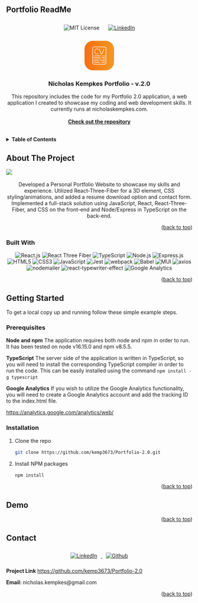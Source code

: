 ## Portfolio ReadMe
<div align="center">
    <img style="margin:10px" src="https://img.shields.io/github/license/othneildrew/Best-README-Template.svg?style=for-the-badge" alt="MIT License"/>
    <a href="https://www.linkedin.com/in/nicholas-kempkes/">
    <img style="margin:10px" src="https://img.shields.io/badge/-LinkedIn-black.svg?style=for-the-badge&logo=linkedin&colorB=555" alt="LinkedIn"/>
    </a>
</div>




<!-- PROJECT LOGO -->
<br />
<div align="center">
    <img src="public/resume.png" alt="Logo" width="80" height="80">

  <h3 align="center">Nicholas Kempkes Portfolio - v.2.0</h3>

  <p align="center">
    This repository includes the code for my Portfolio 2.0 application, a web application I created to showcase my coding and web development skills. It currently runs at nicholaskempkes.com.
    <br />
<br />
    <a href="https://github.com/kemp3673/Portfolio-2.0"><strong>Check out the repository</strong></a>
    <br />
    <br />
</div>



<!-- TABLE OF CONTENTS -->
<details>
  <summary><strong>Table of Contents</strong></summary>
  <ol>
    <li>
      <a href="#about-the-project"><strong>About The Project</strong></a>
      <ul>
        <li><a href="#built-with">Built With</a></li>
      </ul>
    </li>
    <li>
      <a href="#getting-started"><strong>Getting Started</strong></a>
      <ul>
        <li><a href="#prerequisites">Prerequisites</a></li>
        <li><a href="#installation">Installation</a></li>
      </ul>
    </li>
    <li><a href="#demo"><strong>Demo</strong></a></li>
    <li><a href="#contact"><strong>Contact</strong></a></li>
  </ol>
</details>



<!-- ABOUT THE PROJECT -->
## About The Project

<div>
<img src="https://media.licdn.com/dms/image/C562DAQEVc9iSlp7tTA/profile-treasury-image-shrink_800_800/0/1676905834289?e=1678255200&v=beta&t=SgDF-3JHt3rUjb4aNrPghffQXbkXcBgJdoC9JOzMbKg"/>

<p align="center">
Developed a Personal Portfolio Website to showcase my skills and experience. Utilized React-Three-Fiber for a 3D element, CSS styling/animations, and added a resume download option and contact form. Implemented a full-stack solution using JavaScript, React, React-Three-Fiber, and CSS on the front-end and Node/Express in TypeScript on the back-end.
</p>
</div>



<p align="right">(<a href="#portfolio-readme">back to top</a>)</p>



### Built With
<div align="center">
<img src="https://img.shields.io/badge/React-20232A?style=for-the-badge&logo=react&logoColor=61DAFB" alt="React.js"/>
<img src="https://img.shields.io/badge/React%20Three%20Fiber-20232A?style=for-the-badge&logo=react&logoColor=61DAFB" alt="React Three Fiber"/>
<img src="https://img.shields.io/badge/TypeScript-007ACC?style=for-the-badge&logo=typescript&logoColor=white" alt="TypeScript"/>
<img src="https://img.shields.io/badge/Node.js-43853D?style=for-the-badge&logo=node.js&logoColor=white" alt="Node.js"/>
<img src="https://img.shields.io/badge/Express.js-404D59?style=for-the-badge" alt="Express.js"/>
<img src="https://img.shields.io/badge/HTML5-E34F26?style=for-the-badge&logo=html5&logoColor=white" alt="HTML5"/>
<img src="https://img.shields.io/badge/CSS3-1572B6?style=for-the-badge&logo=css3&logoColor=white" alt="CSS3"/>
<img src="https://img.shields.io/badge/JavaScript-323330?style=for-the-badge&logo=javascript&logoColor=F7DF1E" alt="JavaScript"/>
<img alt="Jest" src="https://img.shields.io/badge/-Jest-C21325?style=for-the-badge&logo=jest&logoColor=white"/>
<img alt="webpack" src="https://img.shields.io/badge/-webpack-8DD6F9?style=for-the-badge&logo=webpack&logoColor=black"/>
<img alt="Babel" src="https://img.shields.io/badge/-Babel-F9DC3E?style=for-the-badge&logo=babel&logoColor=black"/>
<img alt="MUI" src="https://img.shields.io/badge/-MUI-0081CB?style=for-the-badge&logo=material-ui&logoColor=white"/>
<img alt="axios" src="https://img.shields.io/badge/-axios-000000?style=for-the-badge&logo=axios&logoColor=white"/>
<img alt="nodemailer" src="https://img.shields.io/badge/-nodemailer-000000?style=for-the-badge&logo=nodemailer&logoColor=white"/>
<img alt="react-typewriter-effect" src="https://img.shields.io/badge/-react--typewriter--effect-000000?style=for-the-badge&logo=react&logoColor=white"/>
<img alt="Google Analytics" src="https://img.shields.io/badge/-Google%20Analytics-E37400?style=for-the-badge&logo=google-analytics&logoColor=white"/>
</div>




<p align="right">(<a href="#portfolio-readme">back to top</a>)</p>



<!-- GETTING STARTED -->
## Getting Started

To get a local copy up and running follow these simple example steps.

### Prerequisites
<strong>Node and npm</strong>
The application requires both node and npm in order to run. It has been tested on node v16.15.0 and npm v8.5.5.

<strong>TypeScript</strong>
The server side of the application is written in TypeScript, so you will need to install the corresponding TypeScript compiler in order to run the code. This can be easily installed using the command
    ```
    npm install -g typescript
    ```

<strong>Google Analytics</strong>
If you wish to utilize the Google Analytics functionality, you will need to create a Google Analytics account and add the tracking ID to the index.html file.

https://analytics.google.com/analytics/web/

### Installation
1. Clone the repo
   ```sh
   git clone https://github.com/kemp3673/Portfolio-2.0.git
   ```
3. Install NPM packages
   ```sh
   npm install
   ```

<p align="right">(<a href="#portfolio-readme">back to top</a>)</p>

<!-- DEMO -->
## Demo

<p align="right">(<a href="#portfolio-readme">back to top</a>)</p>

<!-- CONTACT -->
## Contact

<div align="center" valign="center">
    <a href="https://www.linkedin.com/in/nicholas-kempkes/">
        <img style="margin:10px" src="https://img.shields.io/badge/-LinkedIn-black.svg?style=for-the-badge&logo=linkedin&colorB=555" alt="LinkedIn"/>
    </a>
    <a href="https://github.com/kemp3673">
        <img style="margin:10px" alt="Github" src="https://img.shields.io/badge/-Github-181717?style=for-the-badge&logo=github&logoColor=white"/>
    </a>
</div>
<div>
    <p>
        <strong>Project Link</strong>
        <a href="https://github.com/kemp3673/Portfolio-2.0">
        https://github.com/kemp3673/Portfolio-2.0
        </a>
    </p>
    <p>
        <strong>Email: </strong>
        nicholas.kempkes@gmail.com
    </p>
</div>

<p align="right">(<a href="#portfolio-readme">back to top</a>)</p>



